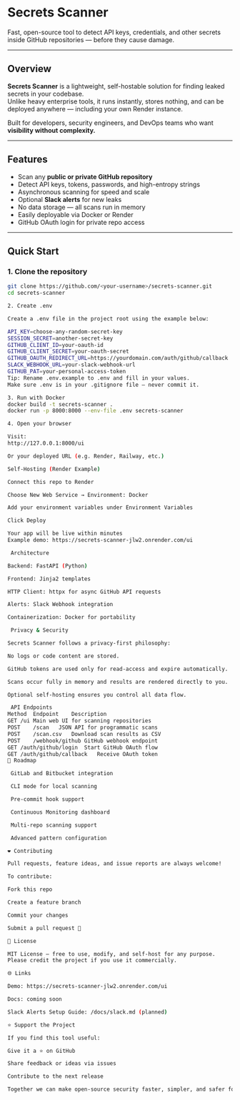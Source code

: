 #  Secrets Scanner

Fast, open-source tool to detect API keys, credentials, and other secrets inside GitHub repositories — before they cause damage.

---

##  Overview

**Secrets Scanner** is a lightweight, self-hostable solution for finding leaked secrets in your codebase.  
Unlike heavy enterprise tools, it runs instantly, stores nothing, and can be deployed anywhere — including your own Render instance.

Built for developers, security engineers, and DevOps teams who want **visibility without complexity.**

---

##  Features

-  Scan any **public or private GitHub repository**
-  Detect API keys, tokens, passwords, and high-entropy strings
-  Asynchronous scanning for speed and scale
-  Optional **Slack alerts** for new leaks
-  No data storage — all scans run in memory
-  Easily deployable via Docker or Render
-  GitHub OAuth login for private repo access

---

##  Quick Start

### 1. Clone the repository

```bash
git clone https://github.com/<your-username>/secrets-scanner.git
cd secrets-scanner

2. Create .env

Create a .env file in the project root using the example below:

API_KEY=choose-any-random-secret-key
SESSION_SECRET=another-secret-key
GITHUB_CLIENT_ID=your-oauth-id
GITHUB_CLIENT_SECRET=your-oauth-secret
GITHUB_OAUTH_REDIRECT_URL=https://yourdomain.com/auth/github/callback
SLACK_WEBHOOK_URL=your-slack-webhook-url
GITHUB_PAT=your-personal-access-token
Tip: Rename .env.example to .env and fill in your values.
Make sure .env is in your .gitignore file — never commit it.

3. Run with Docker
docker build -t secrets-scanner .
docker run -p 8000:8000 --env-file .env secrets-scanner

4. Open your browser

Visit:
http://127.0.0.1:8000/ui

Or your deployed URL (e.g. Render, Railway, etc.)

Self-Hosting (Render Example)

Connect this repo to Render

Choose New Web Service → Environment: Docker

Add your environment variables under Environment Variables

Click Deploy

Your app will be live within minutes 
Example demo: https://secrets-scanner-jlw2.onrender.com/ui

 Architecture

Backend: FastAPI (Python)

Frontend: Jinja2 templates

HTTP Client: httpx for async GitHub API requests

Alerts: Slack Webhook integration

Containerization: Docker for portability

 Privacy & Security

Secrets Scanner follows a privacy-first philosophy:

No logs or code content are stored.

GitHub tokens are used only for read-access and expire automatically.

Scans occur fully in memory and results are rendered directly to you.

Optional self-hosting ensures you control all data flow.

 API Endpoints
Method	Endpoint	Description
GET	/ui	Main web UI for scanning repositories
POST	/scan	JSON API for programmatic scans
POST	/scan.csv	Download scan results as CSV
POST	/webhook/github	GitHub webhook endpoint
GET	/auth/github/login	Start GitHub OAuth flow
GET	/auth/github/callback	Receive OAuth token
🧠 Roadmap

 GitLab and Bitbucket integration

 CLI mode for local scanning

 Pre-commit hook support

 Continuous Monitoring dashboard

 Multi-repo scanning support

 Advanced pattern configuration

❤️ Contributing

Pull requests, feature ideas, and issue reports are always welcome!

To contribute:

Fork this repo

Create a feature branch

Commit your changes

Submit a pull request 🎯

📜 License

MIT License — free to use, modify, and self-host for any purpose.
Please credit the project if you use it commercially.

🌐 Links

Demo: https://secrets-scanner-jlw2.onrender.com/ui

Docs: coming soon

Slack Alerts Setup Guide: /docs/slack.md (planned)

⭐ Support the Project

If you find this tool useful:

Give it a ⭐ on GitHub

Share feedback or ideas via issues

Contribute to the next release

Together we can make open-source security faster, simpler, and safer for everyone.
